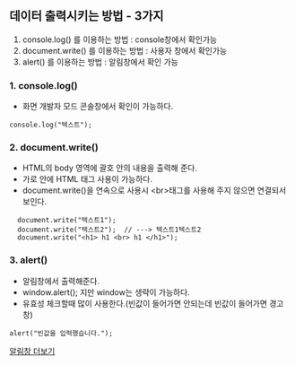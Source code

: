 ## 데이터 출력시키는 방법 - 3가지

1. console.log() 를 이용하는 방법 : console창에서 확인가능
2. document.write() 를 이용하는 방법 : 사용자 창에서 확인가능
3. alert() 를 이용하는 방법 : 알림창에서 확인 가능

### 1. console.log()

- 화면 개발자 모드 콘솔창에서 확인이 가능하다.

```
console.log("텍스트");
```

### 2. document.write()

- HTML의 body 영역에 괄호 안의 내용을 출력해 준다.
- 가로 안에 HTML 태그 사용이 가능하다.
- document.write()을 연속으로 사용시 &lt;br&gt;태그를 사용해 주지 않으면 연결되서 보인다.

```
  document.write("텍스트1");
  document.write("텍스트2");  // ---> 텍스트1텍스트2
  document.write("<h1> h1 <br> h1 </h1>");
```

### 3. alert()

- 알림창에서 출력해준다.
- window.alert(); 지만 window는 생략이 가능하다.
- 유효성 체크할때 많이 사용한다.(빈값이 들어가면 안되는데 빈값이 들어가면 경고창)

```
alert("빈값을 입력했습니다.");
```

[알림창 더보기]()
